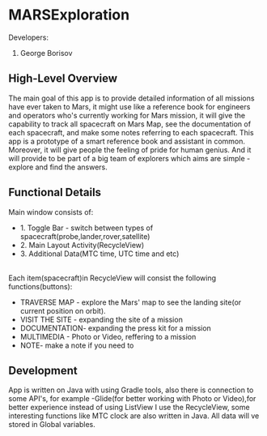 # MARSExploration 

 Developers:

1. George Borisov
<h2>High-Level Overview</h2>
The main goal of this app is to provide detailed information of all missions have ever taken to Mars,
 it might use like a reference book for engineers and operators who's currently working for Mars mission, it will give the capability to track all spacecraft on Mars Map, see the documentation of each spacecraft, and make some notes referring to each spacecraft.  This app is a prototype of a smart reference book and assistant in common. Moreover,
it will give people the feeling of pride for human genius. And it will provide to be part of a big team of explorers which aims are simple - explore and find the answers.

<h2>Functional Details</h2>
Main window consists of:
<ul>
    <li>1. Toggle Bar - switch between types of spacecraft(probe,lander,rover,satellite)</li>
    <li>2. Main Layout Activity(RecycleView)</li>
    <li>3. Additional Data(MTC time, UTC time and etc)</li>
</ul>
<br>
Each item(spacecraft)in RecycleView will consist the following functions(buttons):

- TRAVERSE MAP - explore the Mars' map to see the landing site(or current position on orbit).
- VISIT THE SITE - expanding the site of a mission
- DOCUMENTATION- expanding the press kit for a mission
- MULTIMEDIA - Photo or Video, reffering to a mission
- NOTE- make a note if you need to
<h2>Development</h2>
App is written on Java with using Gradle tools, also there is connection to some API's, for example -Glide(for better working with Photo or Video),for better experience instead of using ListView I use the RecycleView, some interesting functions like MTC clock are also written in Java. All data will ve stored in Global variables.

